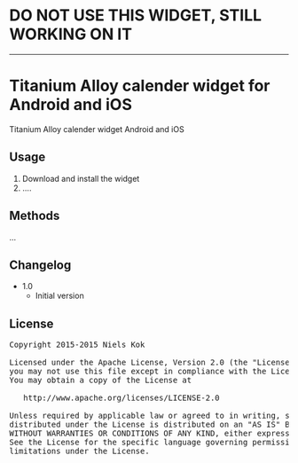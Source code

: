 # DO NOT USE THIS WIDGET, STILL WORKING ON IT

-------------

# Titanium Alloy calender widget for Android and iOS
Titanium Alloy calender widget Android and iOS

## Usage
1. Download and install the widget
2. ....

## Methods
...

## Changelog
* 1.0
  * Initial version

## License
<pre>
Copyright 2015-2015 Niels Kok

Licensed under the Apache License, Version 2.0 (the "License");
you may not use this file except in compliance with the License.
You may obtain a copy of the License at

   http://www.apache.org/licenses/LICENSE-2.0

Unless required by applicable law or agreed to in writing, software
distributed under the License is distributed on an "AS IS" BASIS,
WITHOUT WARRANTIES OR CONDITIONS OF ANY KIND, either express or implied.
See the License for the specific language governing permissions and
limitations under the License.
</pre>

